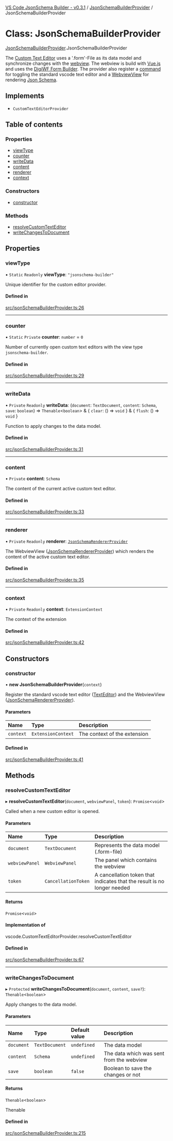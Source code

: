 [VS Code JsonSchema Builder - v0.3.1](../documentation.md) / [JsonSchemaBuilderProvider](../modules/JsonSchemaBuilderProvider.md) / JsonSchemaBuilderProvider

# Class: JsonSchemaBuilderProvider

[JsonSchemaBuilderProvider](../modules/JsonSchemaBuilderProvider.md).JsonSchemaBuilderProvider

The [Custom Text Editor](https://code.visualstudio.com/api/extension-guides/custom-editors) uses a '.form'-File as its
data model and synchronize changes with the [webview](https://code.visualstudio.com/api/extension-guides/webview).
The webview is build with [Vue.js](https://vuejs.org/) and uses the [DigiWF Form Builder](https://github.com/it-at-m/digiwf-form-builder).
The provider also register a [command](https://code.visualstudio.com/api/extension-guides/command) for toggling the
standard vscode text editor and a [WebviewView](https://code.visualstudio.com/api/extension-guides/webview)
for rendering [Json Schema](https://json-schema.org/).

## Implements

- `CustomTextEditorProvider`

## Table of contents

### Properties

- [viewType](JsonSchemaBuilderProvider.JsonSchemaBuilderProvider.md#viewtype)
- [counter](JsonSchemaBuilderProvider.JsonSchemaBuilderProvider.md#counter)
- [writeData](JsonSchemaBuilderProvider.JsonSchemaBuilderProvider.md#writedata)
- [content](JsonSchemaBuilderProvider.JsonSchemaBuilderProvider.md#content)
- [renderer](JsonSchemaBuilderProvider.JsonSchemaBuilderProvider.md#renderer)
- [context](JsonSchemaBuilderProvider.JsonSchemaBuilderProvider.md#context)

### Constructors

- [constructor](JsonSchemaBuilderProvider.JsonSchemaBuilderProvider.md#constructor)

### Methods

- [resolveCustomTextEditor](JsonSchemaBuilderProvider.JsonSchemaBuilderProvider.md#resolvecustomtexteditor)
- [writeChangesToDocument](JsonSchemaBuilderProvider.JsonSchemaBuilderProvider.md#writechangestodocument)

## Properties

### viewType

▪ `Static` `Readonly` **viewType**: ``"jsonschema-builder"``

Unique identifier for the custom editor provider.

#### Defined in

[src/jsonSchemaBuilderProvider.ts:26](https://github.com/FlowSquad/miranum-vs-code-forms/blob/45ce17f/src/jsonSchemaBuilderProvider.ts#L26)

___

### counter

▪ `Static` `Private` **counter**: `number` = `0`

Number of currently open custom text editors with the view type `jsonschema-builder`.

#### Defined in

[src/jsonSchemaBuilderProvider.ts:29](https://github.com/FlowSquad/miranum-vs-code-forms/blob/45ce17f/src/jsonSchemaBuilderProvider.ts#L29)

___

### writeData

• `Private` `Readonly` **writeData**: (`document`: `TextDocument`, `content`: `Schema`, `save`: `boolean`) => `Thenable`<`boolean`\> & { `clear`: () => `void`  } & { `flush`: () => `void`  }

Function to apply changes to the data model.

#### Defined in

[src/jsonSchemaBuilderProvider.ts:31](https://github.com/FlowSquad/miranum-vs-code-forms/blob/45ce17f/src/jsonSchemaBuilderProvider.ts#L31)

___

### content

• `Private` **content**: `Schema`

The content of the current active custom text editor.

#### Defined in

[src/jsonSchemaBuilderProvider.ts:33](https://github.com/FlowSquad/miranum-vs-code-forms/blob/45ce17f/src/jsonSchemaBuilderProvider.ts#L33)

___

### renderer

• `Private` `Readonly` **renderer**: [`JsonSchemaRendererProvider`](JsonSchemaRendererProvider.JsonSchemaRendererProvider.md)

The WebviewView ([JsonSchemaRendererProvider](../modules/JsonSchemaRendererProvider.md)) which renders the content of the active custom text editor.

#### Defined in

[src/jsonSchemaBuilderProvider.ts:35](https://github.com/FlowSquad/miranum-vs-code-forms/blob/45ce17f/src/jsonSchemaBuilderProvider.ts#L35)

___

### context

• `Private` `Readonly` **context**: `ExtensionContext`

The context of the extension

#### Defined in

[src/jsonSchemaBuilderProvider.ts:42](https://github.com/FlowSquad/miranum-vs-code-forms/blob/45ce17f/src/jsonSchemaBuilderProvider.ts#L42)

## Constructors

### constructor

• **new JsonSchemaBuilderProvider**(`context`)

Register the standard vscode text editor ([TextEditor](../modules/TextEditor.md)) and the WebviewView ([JsonSchemaRendererProvider](../modules/JsonSchemaRendererProvider.md)).

#### Parameters

| Name | Type | Description |
| :------ | :------ | :------ |
| `context` | `ExtensionContext` | The context of the extension |

#### Defined in

[src/jsonSchemaBuilderProvider.ts:41](https://github.com/FlowSquad/miranum-vs-code-forms/blob/45ce17f/src/jsonSchemaBuilderProvider.ts#L41)

## Methods

### resolveCustomTextEditor

▸ **resolveCustomTextEditor**(`document`, `webviewPanel`, `token`): `Promise`<`void`\>

Called when a new custom editor is opened.

#### Parameters

| Name | Type | Description |
| :------ | :------ | :------ |
| `document` | `TextDocument` | Represents the data model (.form-file) |
| `webviewPanel` | `WebviewPanel` | The panel which contains the webview |
| `token` | `CancellationToken` | A cancellation token that indicates that the result is no longer needed |

#### Returns

`Promise`<`void`\>

#### Implementation of

vscode.CustomTextEditorProvider.resolveCustomTextEditor

#### Defined in

[src/jsonSchemaBuilderProvider.ts:67](https://github.com/FlowSquad/miranum-vs-code-forms/blob/45ce17f/src/jsonSchemaBuilderProvider.ts#L67)

___

### writeChangesToDocument

▸ `Protected` **writeChangesToDocument**(`document`, `content`, `save?`): `Thenable`<`boolean`\>

Apply changes to the data model.

#### Parameters

| Name | Type | Default value | Description |
| :------ | :------ | :------ | :------ |
| `document` | `TextDocument` | `undefined` | The data model |
| `content` | `Schema` | `undefined` | The data which was sent from the webview |
| `save` | `boolean` | `false` | Boolean to save the changes or not |

#### Returns

`Thenable`<`boolean`\>

Thenable

#### Defined in

[src/jsonSchemaBuilderProvider.ts:215](https://github.com/FlowSquad/miranum-vs-code-forms/blob/45ce17f/src/jsonSchemaBuilderProvider.ts#L215)
